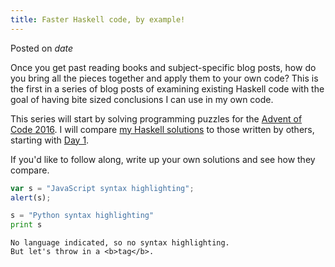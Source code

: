 ```yaml
---
title: Faster Haskell code, by example!
---
```


Posted on $date$

Once you get past reading books and subject-specific blog posts, how do you bring all the pieces together and apply them to your own code?
This is the first in a series of blog posts of examining existing Haskell code with the goal of having bite sized conclusions I can use in my own code.

This series will start by solving programming puzzles for the [Advent of Code 2016](https://adventofcode.com/2016).
I will compare [my Haskell solutions](https://github.com/shapr/adventofcode2016) to those written by others, starting with [Day 1](http://adventofcode.com/2016/day/1).

If you'd like to follow along, write up your own solutions and see how they compare.



```javascript
var s = "JavaScript syntax highlighting";
alert(s);
```

```python
s = "Python syntax highlighting"
print s
```

```
No language indicated, so no syntax highlighting.
But let's throw in a <b>tag</b>.
```
